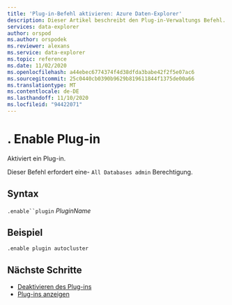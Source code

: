 ```yaml
---
title: 'Plug-in-Befehl aktivieren: Azure Daten-Explorer'
description: Dieser Artikel beschreibt den Plug-in-Verwaltungs Befehl. Aktivieren Sie das Plug-in in Daten-Explorer Azure
services: data-explorer
author: orspod
ms.author: orspodek
ms.reviewer: alexans
ms.service: data-explorer
ms.topic: reference
ms.date: 11/02/2020
ms.openlocfilehash: a44ebec6774374f4d38dfda3babe42f2f5e07ac6
ms.sourcegitcommit: 25c0440cb0390b9629b819611844f1375de00a66
ms.translationtype: MT
ms.contentlocale: de-DE
ms.lasthandoff: 11/10/2020
ms.locfileid: "94422071"
---
```

# <a name="enable-plugin"></a>. Enable Plug-in

Aktiviert ein Plug-in.

Dieser Befehl erfordert eine- `All Databases admin` Berechtigung.

## <a name="syntax"></a>Syntax

`.enable``plugin` *PluginName*

## <a name="example"></a>Beispiel

<!-- csl -->
```kusto
.enable plugin autocluster
``` 

## <a name="next-steps"></a>Nächste Schritte

* [Deaktivieren des Plug-ins](disable-plugin.md)
* [Plug-ins anzeigen](show-plugins.md)

